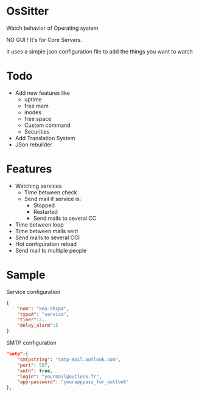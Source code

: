 # OsSitter
 Watch behavior of Operating system

NO GUI ! It's for Core Servers.

It uses a simple json configuration file to add the things you want to watch


# Todo
- Add new features like
    - uptime
    - free mem
    - inodes
    - free space
    - Custom command
    - Securities
- Add  Translation System
- JSon rebuilder


# Features
- Watching services
    - Time between check
    - Send mail if service is:
        - Stopped
        - Restarted
        - Send mails to several CC
- Time between loop
- Time between mails sent
- Send mails to several CCI
- Hot configuration reload
- Send mail to multiple people



# Sample
Service configuration
```JSon
{
    "nom": "kea-dhcp4",
    "typeA": "service",
    "timer":2,
	"delay_alarm":5
}
```

SMTP configuration
```JSon
"smtp":{
    "smtpstring": "smtp-mail.outlook.com",	
	"port": 587,
	"auth": true,
	"login": "yourmail@outlook.fr",
	"app-password": "yourapppass_for_outlook"
},

```